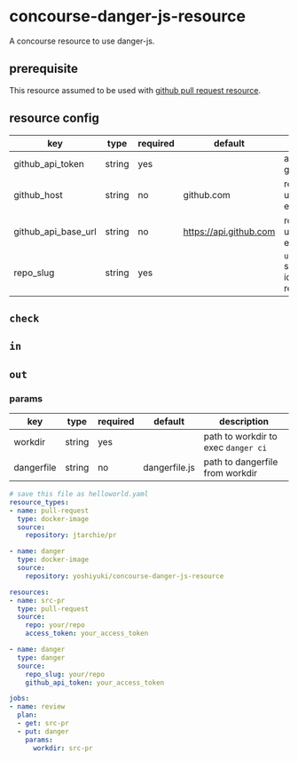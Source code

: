 # concourse-danger-js-resource
A concourse resource to use danger-js.

## prerequisite
This resource assumed to be used with [github pull request resource](https://github.com/jtarchie/github-pullrequest-resource).

## resource config
|key|type|required|default|description|
|--|--|--|--|--|
|github_api_token|string|yes||access token of github|
|github_host|string|no|github.com|required when using github enterprise|
|github_api_base_url|string|no|https://api.github.com|required when using github enterprise|
|repo_slug|string|yes||`username/reponame` shaped string to identify target repository|

## `check`
## `in`
## `out`

### params
|key|type|required|default|description|
|--|--|--|--|--|
|workdir|string|yes||path to workdir to exec `danger ci`|
|dangerfile|string|no|dangerfile.js|path to dangerfile from workdir|


```yaml
# save this file as helloworld.yaml
resource_types:
- name: pull-request
  type: docker-image
  source:
    repository: jtarchie/pr

- name: danger
  type: docker-image
  source:
    repository: yoshiyuki/concourse-danger-js-resource

resources:
- name: src-pr
  type: pull-request
  source:
    repo: your/repo
    access_token: your_access_token

- name: danger
  type: danger
  source:
    repo_slug: your/repo
    github_api_token: your_access_token

jobs:
- name: review
  plan:
  - get: src-pr
  - put: danger
    params:
      workdir: src-pr
```
